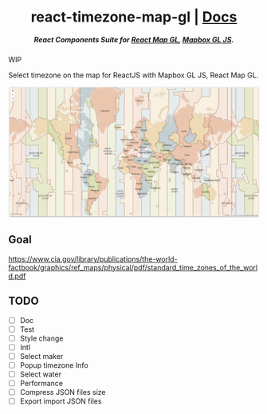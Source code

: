 <h1 align="center">react-timezone-map-gl | <a href="https://github.com/jeongsd/react-timezone-map-gl">Docs</a></h1>

<h5 align="center">
React Components Suite for <a href="https://uber.github.io/react-map-gl">React Map GL</a>, <a href="https://github.com/mapbox/mapbox-gl-js">Mapbox GL JS</a>.
</h5>

WIP

Select timezone on the map for ReactJS with Mapbox GL JS, React Map GL.

![react-timezone-map-gl](/react-timezone-map-gl.png)
<!-- ### Installation

#### npm
```sh
npm install --save react-timezone-map-gl mapbox-gl
```

#### yarn
```sh
yarn add react-timezone-map-gl mapbox-gl
``` -->

<!-- ### Components

#### TimezoneMapGL

##### defaultMapStyle `required`
###### defaultValue
basic-v9.json

optional

| Prop | Required | Default | Description |
| ---- | :------: | ------- | ----------- |
| **defaultMapStyle** | ✓ | basic-v9.json | Either a string or an `emoji` object |
| **defaultViewport** |  |  | The emoji width and height. |
| **mapboxApiAccessToken** | ✓ | null | Renders the native unicode emoji |
| **timezone** | | null | Renders the native unicode emoji |
| **onTimezoneClick** | | null | Renders the native unicode emoji |


width: 1030,
height: 750,
latitude: 0,
longitude: 0,
zoom: 1,
bearing: 0,
pitch: 0, -->
## Goal

https://www.cia.gov/library/publications/the-world-factbook/graphics/ref_maps/physical/pdf/standard_time_zones_of_the_world.pdf

## TODO
- [ ] Doc
- [ ] Test
- [ ] Style change
- [ ] Intl
- [ ] Select maker
- [ ] Popup timezone Info
- [ ] Select water
- [ ] Performance
- [ ] Compress JSON files size
- [ ] Export import JSON files

<!--
[![Travis][build-badge]][build]
[![npm package][npm-badge]][npm]
[![Coveralls][coveralls-badge]][coveralls]

[build-badge]: https://img.shields.io/travis/user/repo/master.png?style=flat-square
[build]: https://travis-ci.org/user/repo

[npm-badge]: https://img.shields.io/npm/v/npm-package.png?style=flat-square
[npm]: https://www.npmjs.org/package/npm-package

[coveralls-badge]: https://img.shields.io/coveralls/user/repo/master.png?style=flat-square
[coveralls]: https://coveralls.io/github/user/repo -->
